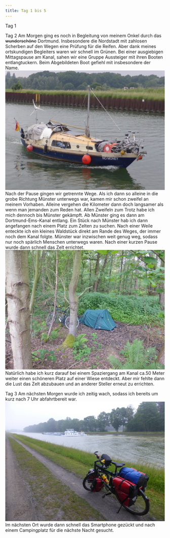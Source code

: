 ```yaml
---
title: Tag 1 bis 5
---
```


Tag 1

Tag 2
Am Morgen ging es noch in Begleitung von meinem Onkel durch das ~~wunderschöne~~ Dortmund.
Insbesondere die Nordstadt mit zahlosen Scherben auf den Wegen eine Prüfung für die Reifen.
Aber dank meines ortskundigen Begleiters waren wir schnell im Grünen.
Bei einer ausgiebigen Mittagspause am Kanal, sahen wir eine Gruppe Aussteiger mit ihren Booten entlangtuckern.
Beim Abgebildeten Boot gefiehl mit insbesondere der Name.
![No Money](../images/tag2_1.jpg)
Nach der Pause gingen wir getrennte Wege.
Als ich dann so alleine in die grobe Richtung Münster unterwegs war, kamen mir schon zweifel an meinem Vorhaben.
Alleine vergehen die Kilometer dann doch langsamer als wenn man jemanden zum Reden hat.
Allen Zweifeln zum Trotz habe ich mich dennoch bis Münster gekämpft.
Ab Münster ging es dann am Dortmund-Ems-Kanal entlang.
Ein Stück nach Münster hab ich dann angefangen nach einem Platz zum Zelten zu suchen.
Nach einer Weile enteckte ich ein kleines Waldstück direkt am Rande des Weges, der immer noch dem Kanal folgte.
Münster war inzwischen weit genug weg, sodass nur noch spärlich Menschen unterwegs waren.
Nach einer kurzen Pause wurde dann schnell das Zelt errichtet.
![Zelten am Kanal](../images/tag2_2.jpg)
Natürlich habe ich kurz darauf bei einem Spaziergang am Kanal ca.50 Meter weiter einen schöneren Platz auf einer Wiese entdeckt.
Aber mir fehlte dann die Lust das Zelt abzubauen und an anderer Steller erneut zu errichten.

Tag 3
Am nächsten Morgen wurde ich zeitig wach, sodass ich bereits um kurz nach 7 Uhr abfahrtbereit war.
![Abfahrtbereit](../images/tag3_1.jpg)
Im nächsten Ort wurde dann schnell das Smartphone gezückt und nach einem Campingplatz für die nächste Nacht gesucht.


